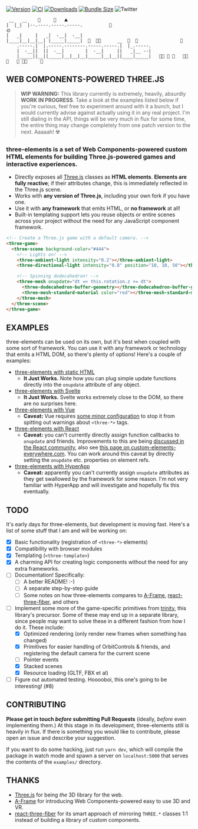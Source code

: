 [![Version](https://img.shields.io/npm/v/three-elements)](https://www.npmjs.com/package/three-elements)
[![CI](https://github.com/hmans/three-elements/workflows/CI/badge.svg)](https://github.com/hmans/three-elements/actions?query=workflow%3ACI)
[![Downloads](https://img.shields.io/npm/dt/three-elements.svg)](https://www.npmjs.com/package/three-elements)
[![Bundle Size](https://img.shields.io/bundlephobia/min/three-elements?label=bundle%20size)](https://bundlephobia.com/result?p=three-elements)
![Twitter](https://img.shields.io/twitter/follow/hmans?style=social)

```
 __   __    🗻     🗻   ⛰
|  |_|  |--.----.-----.-----.          🦅                                      🌞
|   _|     |   _|  -__|  -__|
|____|__|__|__| |_____|_____|  🗻  🌲🌳      __  🌲  🌳                🦅
    .-----.|  |.-----.--------.-----.-----.|  |_.-----.
    |  -__||  ||  -__|        |  -__|     ||   _|__ --|
    |_____||__||_____|__|__|__|_____|__|__||____|_____|   🌳🌲 🏡 🌲   🌲🌳  🐄   🌲 🌲🌳     🌳
```

## WEB COMPONENTS-POWERED THREE.JS

> **WIP WARNING:** This library currently is extremely, heavily, absurdly **WORK IN PROGRESS**. Take a look at the examples listed below if you're curious, feel free to experiment around with it a bunch, but I would currently advise against actually using it in any real project. I'm still dialing in the API, things will be very much in flux for some time, the entire thing may change completely from one patch version to the next. Aaaaah! ☢️

### **three-elements is a set of Web Components-powered custom HTML elements for building Three.js-powered games and interactive experiences.**

- Directly exposes all [Three.js] classes as **HTML elements**.
  **Elements are fully reactive**; if their attributes change, this is immediately reflected in the Three.js scene.
- Works with **any version of Three.js**, including your own fork if you have one.
- Use it with **any framework** that emits HTML, or **no framework** at all!
- Built-in templating support lets you reuse objects or entire scenes across your project without the need for any JavaScript component framework.

```html
<!-- Create a Three.js game with a default camera. -->
<three-game>
  <three-scene background-color="#444">
    <!-- Lights on! -->
    <three-ambient-light intensity="0.2"></three-ambient-light>
    <three-directional-light intensity="0.8" position="10, 10, 50"></three-directional-light>

    <!-- Spinning dodecahedron! -->
    <three-mesh onupdate="dt => this.rotation.z += dt">
      <three-dodecahedron-buffer-geometry></three-dodecahedron-buffer-geometry>
      <three-mesh-standard-material color="red"></three-mesh-standard-material>
    </three-mesh>
  </three-scene>
</three-game>
```

## EXAMPLES

three-elements can be used on its own, but it's best when coupled with some sort of framework. You can use it with any framework or technology that emits a HTML DOM, so there's plenty of options! Here's a couple of examples:

- [three-elements with static HTML](https://codesandbox.io/s/three-elements-static-7orc4)
  - **It Just Works.** Note how you can plug simple update functions directly into the `onupdate` attribute of any object.
- [three-elements with Svelte](https://codesandbox.io/s/three-elements-svelte-dx1gv?file=/App.svelte)
  - **It Just Works.** Svelte works extremely close to the DOM, so there are no surprises here.
- [three-elements with Vue](https://codesandbox.io/s/three-elements-vue-1swry?file=/src/App.vue)
  - **Caveat:** Vue requires [some minor configuration](https://v3.vuejs.org/guide/migration/custom-elements-interop.html#autonomous-custom-elements) to stop it from spitting out warnings about `<three-*>` tags.
- [three-elements with React](https://codesandbox.io/s/three-elements-react-9nqh4?file=/src/App.js)
  - **Caveat:** you can't currently directly assign function callbacks to `onupdate` and friends. Improvements to this are being [discussed in the React community](https://github.com/facebook/react/issues/11347), also see [this page on custom-elements-everywhere.com](https://custom-elements-everywhere.com/libraries/react/results/results.html). You can work around this caveat by directly setting the `onupdate` etc. properties on element refs.
- [three-elements with HyperApp](https://codesandbox.io/s/three-elements-hyperapp-rxhei?file=/index.html)
  - **Caveat:** apparently you can't currently assign `onupdate` attributes as they get swallowed by the framework for some reason. I'm not very familiar with HyperApp and will investigate and hopefully fix this eventually.

## TODO

It's early days for three-elements, but development is moving fast. Here's a list of some stuff that I am and will be working on:

- [x] Basic functionality (registration of `<three-*>` elements)
- [x] Compatibility with browser modules
- [x] Templating (`<three-template>`)
- [x] A charming API for creating logic components without the need for any extra frameworks.
- [ ] Documentation! Specifically:
  - [ ] A better README! :-)
  - [ ] A separate step-by-step guide
  - [ ] Some notes on how three-elements compares to [A-Frame], [react-three-fiber], and others
- [ ] Implement some more of the game-specific primitives from [trinity], this library's precursor. Some of these may end up in a separate library, since people may want to solve these in a different fashion from how I do it. These include:
  - [x] Optimized rendering (only render new frames when something has changed)
  - [x] Primitives for easier handling of OrbitControls & friends, and registering the default camera for the current scene
  - [ ] Pointer events
  - [x] Stacked scenes
  - [x] Resource loading (GLTF, FBX et al)
- [ ] Figure out automated testing. Hooooboi, this one's going to be interesting! (#8)

## CONTRIBUTING

**Please get in touch _before_ submitting Pull Requests** (ideally, _before_ even implementing them.) At this stage in its development, three-elements still is heavily in flux. If there is something you would like to contribute, please open an issue and describe your suggestion.

If you want to do some hacking, just run `yarn dev`, which will compile the package in watch mode and spawn a server on `localhost:5000` that serves the contents of the `examples/` directory.

## THANKS

- [Three.js] for being _the_ 3D library for the web.
- [A-Frame] for introducing Web Components-powered easy to use 3D and VR.
- [react-three-fiber] for its smart approach of mirroring `THREE.*` classes 1:1 instead of building a library of custom components.

[react-three-fiber]: https://github.com/pmndrs/react-three-fiber
[trinity]: https://github.com/hmans/trinity
[a-frame]: https://aframe.io/
[three.js]: https://threejs.org/
